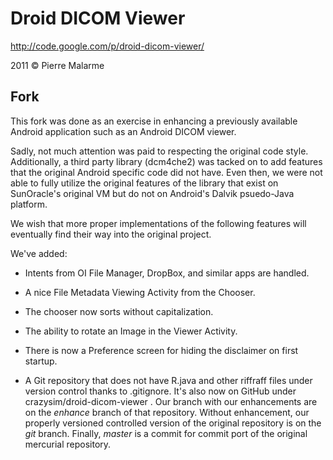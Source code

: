 Droid DICOM Viewer
==================

http://code.google.com/p/droid-dicom-viewer/

2011 © Pierre Malarme


## Fork


This fork was done as an exercise in enhancing a previously available Android
application such as an Android DICOM viewer.

Sadly, not much attention was paid to respecting the original code style.
Additionally, a third party library (dcm4che2) was tacked on to add features that
the original Android specific code did not have. Even then, we were not able to fully
utilize the original features of the library that exist on SunOracle's original VM but
do not on Android's Dalvik psuedo-Java platform.

We wish that more proper implementations of the following features will eventually
find their way into the original project.

We've added:

* Intents from OI File Manager, DropBox, and similar apps are handled.

* A nice File Metadata Viewing Activity from the Chooser.

* The chooser now sorts without capitalization.

* The ability to rotate an Image in the Viewer Activity.

* There is now a Preference screen for hiding the disclaimer on first
  startup.

* A Git repository that does not have R.java and other riffraff files
  under version control thanks to .gitignore. It's also now on GitHub under
  crazysim/droid-dicom-viewer . Our branch with our enhancements are on the
  *enhance* branch of that repository. Without enhancement, our properly 
  versioned controlled version of the original repository is on the *git* 
  branch. Finally, *master* is a commit for commit port of the original 
  mercurial repository. 
